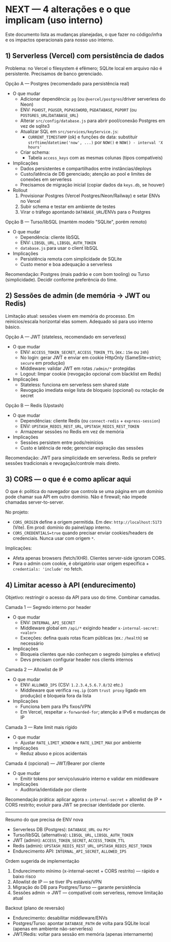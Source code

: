 # NEXT — 4 alterações e o que implicam (uso interno)

Este documento lista as mudanças planejadas, o que fazer no código/infra e os impactos operacionais para nosso uso interno.

## 1) Serverless (Vercel) com persistência de dados

Problema: no Vercel o filesystem é efêmero; SQLite local em arquivo não é persistente. Precisamos de banco gerenciado.

Opção A — Postgres (recomendado para persistência real)
- O que mudar
	- Adicionar dependência: `pg` (ou `@vercel/postgres`/driver serverless do Neon)
	- ENV: `PGHOST`, `PGUSER`, `PGPASSWORD`, `PGDATABASE`, `PGPORT` (ou `POSTGRES_URL`/`DATABASE_URL`)
	- Alterar `src/config/database.js` para abrir pool/conexão Postgres em vez de sqlite3
	- Atualizar SQL em `src/services/keyService.js`:
		- `CURRENT_TIMESTAMP` (ok) e funções de data: substituir `strftime`/`datetime('now', ...)` por `NOW()` e `NOW() - interval 'X hours'`
	- Criar schema:
		- Tabela `access_keys` com as mesmas colunas (tipos compatíveis)
- Implicações
	- Dados persistentes e compartilhados entre instâncias/deploys
	- Custo/latência de DB gerenciado; atenção ao pool e limites de conexões em serverless
	- Precisamos de migração inicial (copiar dados da `keys.db`, se houver)
- Rollout
	1. Provisionar Postgres (Vercel Postgres/Neon/Railway) e setar ENVs no Vercel
	2. Subir schema e testar em ambiente de testes
	3. Virar o tráfego apontando `DATABASE_URL`/ENVs para o Postgres

Opção B — Turso/libSQL (mantém modelo "SQLite", porém remoto)
- O que mudar
	- Dependência: cliente libSQL
	- ENV: `LIBSQL_URL`, `LIBSQL_AUTH_TOKEN`
	- `database.js` para usar o client libSQL
- Implicações
	- Persistência remota com simplicidade de SQLite
	- Custo menor e boa adequação a serverless

Recomendação: Postgres (mais padrão e com bom tooling) ou Turso (simplicidade). Decidir conforme preferência do time.

## 2) Sessões de admin (de memória → JWT ou Redis)

Limitação atual: sessões vivem em memória do processo. Em reinícios/escala horizontal elas somem. Adequado só para uso interno básico.

Opção A — JWT (stateless, recomendado em serverless)
- O que mudar
	- ENV: `ACCESS_TOKEN_SECRET`, `ACCESS_TOKEN_TTL` (ex.: `15m` ou `24h`)
	- No login: gerar JWT e enviar em cookie HttpOnly (SameSite=strict; `secure` em produção)
	- Middleware: validar JWT em rotas `/admin/*` protegidas
	- Logout: limpar cookie (revogação opcional com blacklist em Redis)
- Implicações
	- Stateless: funciona em serverless sem shared state
	- Revogação imediata exige lista de bloqueio (opcional) ou rotação de secret

Opção B — Redis (Upstash)
- O que mudar
	- Dependências: cliente Redis (ou `connect-redis` + `express-session`)
	- ENV: `UPSTASH_REDIS_REST_URL`, `UPSTASH_REDIS_REST_TOKEN`
	- Armazenar sessões no Redis em vez de memória
- Implicações
	- Sessões persistem entre pods/reinícios
	- Custo e latência de rede; gerenciar expiração das sessões

Recomendação: JWT para simplicidade em serverless. Redis se preferir sessões tradicionais e revogação/controle mais direto.

## 3) CORS — o que é e como aplicar aqui

O que é: política do navegador que controla se uma página em um domínio pode chamar sua API em outro domínio. Não é firewall; não impede chamadas server-to-server.

No projeto:
- `CORS_ORIGIN` define a origem permitida. Em dev: `http://localhost:5173` (Vite). Em prod: domínio do painel/app interno.
- `CORS_CREDENTIALS=true` quando precisar enviar cookies/headers de credenciais. Nunca usar com origem `*`.

Implicações:
- Afeta apenas browsers (fetch/XHR). Clientes server-side ignoram CORS.
- Para o admin com cookie, é obrigatório usar origem específica + `credentials: 'include'` no fetch.

## 4) Limitar acesso à API (endurecimento)

Objetivo: restringir o acesso da API para uso do time. Combinar camadas.

Camada 1 — Segredo interno por header
- O que mudar
	- ENV: `INTERNAL_API_SECRET`
	- Middleware global em `/api/*` exigindo header `x-internal-secret: <valor>`
	- Exceções: defina quais rotas ficam públicas (ex.: `/health`) se necessário
- Implicações
	- Bloqueia clientes que não conheçam o segredo (simples e efetivo)
	- Devs precisam configurar header nos clients internos

Camada 2 — Allowlist de IP
- O que mudar
	- ENV: `ALLOWED_IPS` (CSV: `1.2.3.4,5.6.7.8/32` etc.)
	- Middleware que verifica `req.ip` (com `trust proxy` ligado em produção) e bloqueia fora da lista
- Implicações
	- Funciona bem para IPs fixos/VPN
	- Em Vercel, respeitar `x-forwarded-for`; atenção a IPv6 e mudanças de IP

Camada 3 — Rate limit mais rígido
- O que mudar
	- Ajustar `RATE_LIMIT_WINDOW` e `RATE_LIMIT_MAX` por ambiente
- Implicações
	- Reduz abuso e picos acidentais

Camada 4 (opcional) — JWT/Bearer por cliente
- O que mudar
	- Emitir tokens por serviço/usuário interno e validar em middleware
- Implicações
	- Auditoria/identidade por cliente

Recomendação prática: aplicar agora `x-internal-secret` + allowlist de IP + CORS restrito; evoluir para JWT se precisar identidade por cliente.

---

Resumo do que precisa de ENV nova
- Serverless DB (Postgres): `DATABASE_URL` ou `PG*`
- Turso/libSQL (alternativa): `LIBSQL_URL`, `LIBSQL_AUTH_TOKEN`
- JWT (admin): `ACCESS_TOKEN_SECRET`, `ACCESS_TOKEN_TTL`
- Redis (admin): `UPSTASH_REDIS_REST_URL`, `UPSTASH_REDIS_REST_TOKEN`
- Endurecimento API: `INTERNAL_API_SECRET`, `ALLOWED_IPS`

Ordem sugerida de implementação
1) Endurecimento mínimo (x-internal-secret + CORS restrito) — rápido e baixo risco
2) Allowlist de IP — se tiver IPs estáveis/VPN
3) Migração do DB para Postgres/Turso — garante persistência
4) Sessões admin → JWT — compatível com serverless, remove limitação atual

Backout (plano de reversão)
- Endurecimento: desabilitar middleware/ENVs
- Postgres/Turso: apontar `DATABASE_PATH` de volta para SQLite local (apenas em ambiente não-serverless)
- JWT/Redis: voltar para sessão em memória (apenas internamente)
